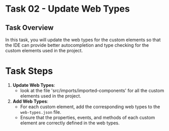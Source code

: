 # Task 02 - Update Web Types

## Task Overview
In this task, you will update the web types for the custom elements so that 
the IDE can provide better autocompletion and type checking for the custom elements used in the project.

# Task Steps
1. **Update Web Types**: 
   - look at the file 'src/imports/imported-components' for all the custom elements used in the project.
2. **Add Web Types**: 
   - For each custom element, add the corresponding web types to the `web-types.json` file.
   - Ensure that the properties, events, and methods of each custom element are correctly defined in the web types.
